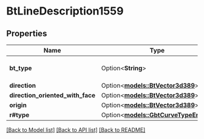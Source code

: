 # BtLineDescription1559

## Properties

Name | Type | Description | Notes
------------ | ------------- | ------------- | -------------
**bt_type** | Option<**String**> | Type of JSON object. | [optional]
**direction** | Option<[**models::BtVector3d389**](BTVector3d-389.md)> |  | [optional]
**direction_oriented_with_face** | Option<[**models::BtVector3d389**](BTVector3d-389.md)> |  | [optional]
**origin** | Option<[**models::BtVector3d389**](BTVector3d-389.md)> |  | [optional]
**r#type** | Option<[**models::GbtCurveTypeEnum**](GBTCurveTypeEnum.md)> |  | [optional]

[[Back to Model list]](../README.md#documentation-for-models) [[Back to API list]](../README.md#documentation-for-api-endpoints) [[Back to README]](../README.md)


